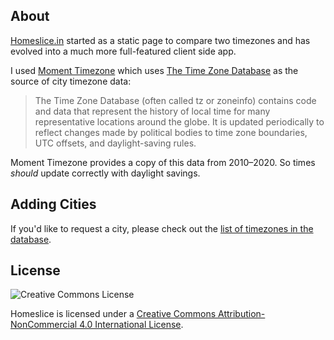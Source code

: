 ## About

[Homeslice.in](http://homeslice.in) started as a static page to compare two timezones and has evolved into a much more full-featured client side app.

I used [Moment Timezone][1] which uses [The Time Zone Database][2] as the source of city timezone data:

> The Time Zone Database (often called tz or zoneinfo) contains code and data that represent the history of local time for many representative locations around the globe. It is updated periodically to reflect changes made by political bodies to time zone boundaries, UTC offsets, and daylight-saving rules.

Moment Timezone provides a copy of this data from 2010–2020. So times *should* update correctly with daylight savings.

## Adding Cities

If you'd like to request a city, please check out the [list of timezones in the database][4].

## License

![Creative Commons License](http://i.creativecommons.org/l/by-nc/4.0/80x15.png)

Homeslice is licensed under a [Creative Commons Attribution-NonCommercial 4.0 International License][3].

[1]: http://momentjs.com/timezone/
[2]: http://www.iana.org/time-zones
[3]: http://creativecommons.org/licenses/by-nc/4.0/
[4]: http://en.wikipedia.org/wiki/List_of_tz_database_time_zones